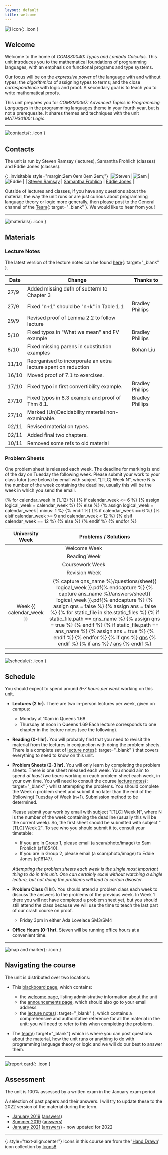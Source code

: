 ```yaml
---
layout: default
title: welcome
---
```


![i icon](assets/icons8-info-100.png){: .icon }
## Welcome

Welcome to the home of *COMS30040: Types and Lambda Calculus*.  This unit introduces you to the mathematical foundations of programming languages, with an emphasis on functional programs and type systems.  

Our focus will be on the *expressive power* of the language with and without types; the *algorithmics* of assigning types to terms; and the close *correspondence* with logic and proof.  A secondary goal is to teach you to write mathematical proofs.

This unit prepares you for *COMSM0067: Advanced Topics in Programming Languages* in the programming languages theme in your fourth year, but is not a prerequesite.  It shares themes and techniques with the unit *MATH30100: Logic*.

* * *

![contacts](assets/icons8-smartphone-tablet-100.png){: .icon }
## Contacts

The unit is run by Steven Ramsay (lectures), Samantha Frohlich (classes) and Eddie Jones (classes).

{: .invisitable style="margin:2em 0em 0em 2em;"}
|![Steven](assets/wbc.jpg) |![Sam](assets/Samantha.jpeg) |![Eddie](assets/Eddie.png)  |
| [Steven Ramsay][1] | [Samantha Frohlich][2] | [Eddie Jones][3] |

[1]: https://stersay.github.io
[2]: https://github.com/SamFrohlich
[3]: https://ec-jones.github.io/

Outside of lectures and classes, if you have any questions about the material, the way the unit runs or are just curious about programming language theory or logic more generally, then please post to the General channel of the [Team](https://teams.microsoft.com/l/team/19%3aMxr4W14k819-3_0gY4NZEw7CAgEFr_YhPCedOLdRdIs1%40thread.tacv2/conversations?groupId=a84e471a-ba81-4b8d-bb46-014437171f8d&tenantId=b2e47f30-cd7d-4a4e-a5da-b18cf1a4151b){: target="_blank" }.  We would like to hear from you!

* * *

![materials](assets/icons8-briefcase.svg){: .icon }
## Materials

### Lecture Notes
  The latest version of the lecture notes can be found [here](assets/notes.pdf){: target="_blank" }.

  <table class="pure-table-striped pure-table">
  <thead>
  <tr>
    <th>Date</th><th>Change</th><th>Thanks to</th>
  </tr>
  </thead>
  <tbody>
    <tr><td>27/9</td><td>Added missing defn of subterm to Chapter 3</td><td></td></tr>
  <tr><td>27/9</td><td>Fixed "n+1" should be "n+k" in Table 1.1</td><td>Bradley Phillips</td></tr> 
    <tr><td>29/9</td><td>Revised proof of Lemma 2.2 to follow lecture</td><td></td></tr>
    <tr><td>5/10</td><td>Fixed typos in "What we mean" and FV example </td><td>Bradley Phillips</td></tr>
    <tr><td>8/10</td><td>Fixed missing parens in substitution examples</td><td>Bohan Liu</td></tr>
    <tr><td>11/10</td><td>Reorganised to incorporate an extra lecture spent on reduction</td><td></td></tr>
    <tr><td>16/10</td><td>Moved proof of 7.1 to exercises.</td><td></td></tr>
    <tr><td>17/10</td><td>Fixed typo in first convertibility example.</td><td>Bradley Phillips</td></tr>
    <tr><td>27/10</td><td>Fixed typos in 8.3 example and proof of Thm 8.1.</td><td>Bradley Phillips</td></tr>
    <tr><td>27/10</td><td>Marked (Un)Decidability material non-examinable.</td><td></td></tr>
    <tr><td>02/11</td><td>Revised material on types.</td><td></td></tr>
    <tr><td>02/11</td><td>Added final two chapters.</td><td></td></tr>
    <tr><td>10/11</td><td>Removed some refs to old material</td><td></td></tr>
  </tbody>
  </table>


### Problem Sheets
  One problem sheet is released each week.  The deadline for marking is end of the day on Tuesday the following week.  Please submit your work to your class tutor (see below) by email with subject "[TLC] Week N", where N is the number of the week containing the deadline, usually this will be the week in which you send the email.

  <table class="pure-table-striped pure-table">
    <thead>
      <tr> 
        <th style="text-align:center">University Week</th>
        <th style="text-align:center">Problems / Solutions</th>
      </tr>
    </thead>
    <tbody>
      <tr>
        <td colspan="2" style="text-align:center">Welcome Week</td>
      </tr>
{% for calendar_week in (1..12) %}
  {% if calendar_week <= 6 %}
    {% assign logical_week = calendar_week %}
  {% else %}
    {% assign logical_week = calendar_week | minus: 1 %}
  {% endif %}
  {% if calendar_week == 6 %}
    <tr>
      <td colspan="2" style="text-align:center">Reading Week</td>
    </tr>
  {% elsif calendar_week >= 9 and calendar_week < 12 %}
    <tr>
      <td colspan="2" style="text-align:center">Coursework Week</td>
    </tr>
  {% elsif calendar_week == 12 %}
    <tr>
      <td colspan="2" style="text-align:center">Revision Week</td>
    </tr>
  {% else %}
    <tr>
      <td style="text-align:center">Week {{ calendar_week }}</td>
      <td style="text-align:center">
    {% capture qns_name %}/questions/sheet{{ logical_week }}.pdf{% endcapture %}
    {% capture ans_name %}/answers/sheet{{ logical_week }}.pdf{% endcapture %}
    {% assign qns = false %}
    {% assign ans = false %}
    {% for static_file in site.static_files %}
      {% if static_file.path == qns_name %}
        {% assign qns = true %}
      {% endif %}
      {% if static_file.path == ans_name %}
        {% assign ans = true %}
      {% endif %}
    {% endfor %}
    {% if qns %}
        <a href="{{ qns_name | remove_first: "/" }}" target="_blank">qns</a>  
    {% endif  %}
    {% if ans %}
        / <a href="{{ ans_name | remove_first: "/" }}" target="_blank">ans</a>  
    {% endif %}
      </td>
    </tr>
  {% endif %}
{% endfor %}
    </tbody>
  </table>

* * *

![schedule](assets/icons8-schedule-100.png){: .icon }
## Schedule

You should expect to spend around *6-7 hours per week* working on this unit.

  * __Lectures (2 hr).__ There are two in-person lectures per week, given on campus:
      - Monday at 10am in Queens 1.68
      - Thursday at noon in Queens 1.69
    Each lecture corresponds to one chapter in the lecture notes (see the following).

  * __Reading (0-1 hr).__ You will probably find that you need to revisit the material from the lectures in conjunction with doing the problem sheets.  There is a complete set of [lecture notes](assets/notes.pdf){: target="_blank" } that covers everything to need to know on this unit.  


 
  * __Problem Sheets (2-3 hr).__ You will only learn by completing the problem sheets.  There is one sheet released each week.  You should aim to spend *at least two hours* working on each problem sheet each week, in your own time.  You will need to consult the course [lecture notes](assets/notes.pdf){: target="_blank" } whilst attempting the problems.  You should complete the Week n problem sheet and submit it no later than the end of the (following) Tuesday of Week (n+1).  Submission method to be determined.
  
      Please submit your work by email with subject "[TLC] Week N", where N is the number of the week containing the deadline (usually this will be the current week).  So, the first sheet should be submitted with subject "[TLC] Week 2".  To see who you should submit it to, consult your timetable:

      - If you are in Group 1, please email (a scan/photo/image) to Sam Frohlich (sf16540).
      - If you are in Group 2, please email (a scan/photo/image) to Eddie Jones (ej16147).
    
      *Attempting the problem sheets each week is the single most important thing to do in this unit.  One can certainly excel without watching a single lecture, but not doing the problems will lead to certain disaster.*

  * __Problem Class (1 hr).__ You should attend a problem class each week to discuss the answers to the problems of the previous week.  In Week 1 there you will not have completed a problem sheet yet, but you should still attend the class because we will use the time to teach the last part of our crash course on proof.
     - Friday 3pm in either Ada Lovelace SM3/SM4
   
  * __Office Hours (0-1 hr).__ Steven will be running office hours at a convenient time.



* * *

![map and marker](assets/icons8-map-marker-100.png){: .icon }
## Navigating the course

The unit is distributed over two locations:

* This [blackboard page][bb], which contains:
    - the [welcome page](welcome.html), listing administrative information about the unit
    - the [announcements page](https://www.ole.bris.ac.uk/webapps/blackboard/content/launchLink.jsp?course_id=_252956_1&tool_id=_144_1&tool_type=TOOL&mode=cpview&mode=reset), which should also go to your email address
    - the [lecture notes][rf]{: target="_blank" }, which contains a comprehensive and authoritative reference for all the material in the unit: you will need to refer to this when completing the problems. 

* The [team](https://teams.microsoft.com/l/team/19%3aMxr4W14k819-3_0gY4NZEw7CAgEFr_YhPCedOLdRdIs1%40thread.tacv2/conversations?groupId=a84e471a-ba81-4b8d-bb46-014437171f8d&tenantId=b2e47f30-cd7d-4a4e-a5da-b18cf1a4151b){: target="_blank"} which is where you can post questions about the material, how the unit runs or anything to do with programming language theory or logic and we will do our best to answer them.

[bb]: https://www.ole.bris.ac.uk/webapps/blackboard/execute/content/blankPage?cmd=view&content_id=_7085182_1&course_id=_252956_1
[rf]: assets/notes.pdf

* * *

![report card](assets/icons8-report-card-100.png){: .icon } 
## Assessment

The unit is 100% assessed by a written exam in the January exam period.

A selection of past papers and their answers.  I will try to update these to the 2022 version of the material during the term.

<ul>
    <li><a href="papers/2019-January.pdf" target="_blank">January 2019</a> (<a href="papers/2019-January-answers.pdf"  target="_blank">answers</a>)</li>
    <li><a href="papers/2019-Summer.pdf" target="_blank">Summer 2019</a> (<a href="papers/2019-Summer-answers.pdf"  target="_blank">answers</a>)</li>
    <li><a href="papers/jan-2021.pdf" target="_blank">January 2021</a> (<a href="papers/jan-2021-answers.pdf"  target="_blank">answers</a>) - now updated for 2022</li>
</ul>

* * *

{: style="text-align:center"}
Icons in this course are from the '[Hand Drawn](https://icons8.com/icons/carbon-copy)' icon collection by [Icons8](https://icons8.com/).